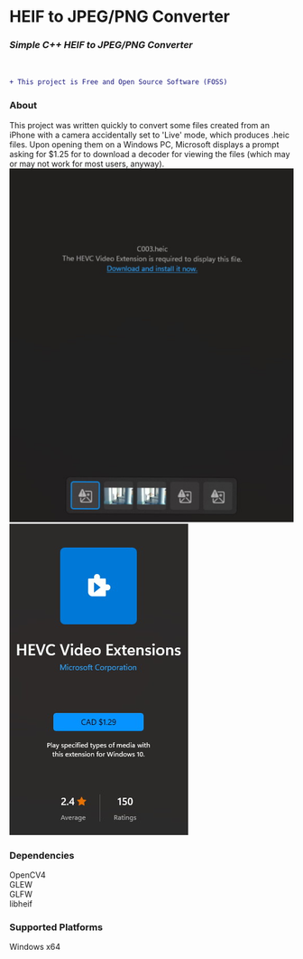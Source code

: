 # HEIF to JPEG/PNG Converter  
### _Simple C++ HEIF to JPEG/PNG Converter_  

<br/>

```diff  
+ This project is Free and Open Source Software (FOSS)  
```  

### About  
This project was written quickly to convert some files created from an iPhone with a camera accidentally set to 'Live' mode, which produces .heic files. Upon opening them on a Windows PC, Microsoft displays a prompt asking for $1.25 for to download a decoder for viewing the files (which may or may not work for most users, anyway).  
![](https://raw.githubusercontent.com/jstrom2002/HEIFtoJPEGconv/main/screenshots/ss1.jpg) ![](https://raw.githubusercontent.com/jstrom2002/HEIFtoJPEGconv/main/screenshots/ss2.jpg)  


### Dependencies
OpenCV4  
GLEW  
GLFW  
libheif  

### Supported Platforms  
Windows x64  
